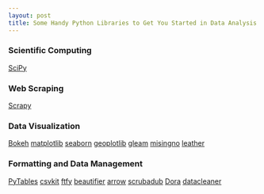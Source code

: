 ```yaml
---
layout: post
title: Some Handy Python Libraries to Get You Started in Data Analysis
---
```


<h3>Scientific Computing</h3>

[SciPy](https://docs.scipy.org/doc/)

<h3>Web Scraping</h3>

[Scrapy](https://scrapy.org/)

<h3>Data Visualization</h3>

[Bokeh](https://bokeh.pydata.org/en/latest/)
[matplotlib](http://matplotlib.org/)
[seaborn](http://seaborn.pydata.org/)
[geoplotlib](https://github.com/andrea-cuttone/geoplotlib)
[gleam](https://github.com/dgrtwo/gleam)
[misingno](https://github.com/ResidentMario/missingno)
[leather](http://leather.readthedocs.io/en/latest/index.html)

<h3>Formatting and Data Management</h3>

[PyTables](http://www.pytables.org/)
[csvkit](http://csvkit.rtfd.org/)
[ftfy](https://github.com/LuminosoInsight/python-ftfy)
[beautifier](https://github.com/sachinvettithanam/beautifier)
[arrow](http://arrow.readthedocs.io/en/latest/)
[scrubadub](http://scrubadub.readthedocs.io/en/stable/index.html)
[Dora](https://github.com/NathanEpstein/Dora)
[datacleaner](https://github.com/rhiever/datacleaner)
